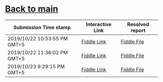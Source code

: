 # [Back to main](https://github.com/glaghari/database-assignement-2019)
|Submission Time stamp          | Interactive Link                                                                              | Resolved report                                                                              |
| ----------------------------- | --------------------------------------------------------------------------------------------- | -------------------------------------------------------------------------------------------- |
| 2019/10/22 10:53:55 PM GMT+5 | [Fiddle Link](https://dbfiddle.uk/?rdbms=oracle_11.2&fiddle=632767f796075cc68dcae05554bbe019) | [Fiddle File](processed/csm-117/632767f796075cc68dcae05554bbe019.md) |
| 2019/10/22 11:36:02 PM GMT+5 | [Fiddle Link](https://dbfiddle.uk/?rdbms=oracle_11.2&fiddle=a9c3538945161b6dca6cc71269f4c7d0) | [Fiddle File](processed/csm-117/a9c3538945161b6dca6cc71269f4c7d0.md) |
| 2019/10/23 9:29:15 PM GMT+5 | [Fiddle Link](https://dbfiddle.uk/?rdbms=oracle_11.2&fiddle=9320aca0365f5e13945ea7e7e14f4dac) | [Fiddle File](processed/csm-117/9320aca0365f5e13945ea7e7e14f4dac.md) |
